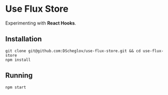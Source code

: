 # Use Flux Store

Experimenting with **React Hooks**.

## Installation

```shell
git clone git@github.com:DScheglov/use-flux-store.git && cd use-flux-store
npm install
```

## Running

```shell
npm start
```

